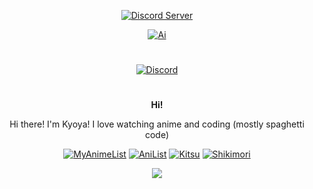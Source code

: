 <div align="center">


[![Discord Server](https://discordapp.com/api/guilds/1020705385411264525/embed.png)](https://kyoyacchi.github.io/discord)


[![Ai](https://us-east-1.tixte.net/uploads/kyoya.discowd.com/Ai.png)](https://kyoyacchi.github.io)
#
  <a href="https://discord.com/users/468509605828493322" target="_blank"><img align="center" alt="Discord"
        src="https://lanyard.cnrad.dev/api/468509605828493322?theme=dark&bg=3b0038&borderRadius=15px&animated=true&hideDiscrim=true&idleMessage=I'm%20probably%20watching%20anime" /></a>
#
 **__Hi!__**
<p> Hi there! I'm Kyoya! I love watching anime and coding (mostly spaghetti code)

</p>

[![MyAnimeList](https://img.shields.io/static/v1?label=&message=KyoyaTempest&color=2E51A2&logo=myanimelist&logoColor=white)](https://kyoyacchi.github.io/mal)
[![AniList](https://img.shields.io/static/v1?label=&message=kyoyacchi&color=02A9FF&logo=anilist&logoColor=white)](https://anilist.co/user/kyoyacchi/)
[![Kitsu](https://img.shields.io/static/v1?label=&message=kyoyacchi&color=FD755C&logo=kitsu&logoColor=white)](https://kitsu.io/users/kyoyacchi)
[![Shikimori](https://img.shields.io/static/v1?label=&message=kyoyacchi&color=red&logo=shikimori&logoColor=white)](https://shikimori.me/kyoyacchi)


![](https://komarev.com/ghpvc/?username=kyoyacchi&color=d93a7c)
</div>
